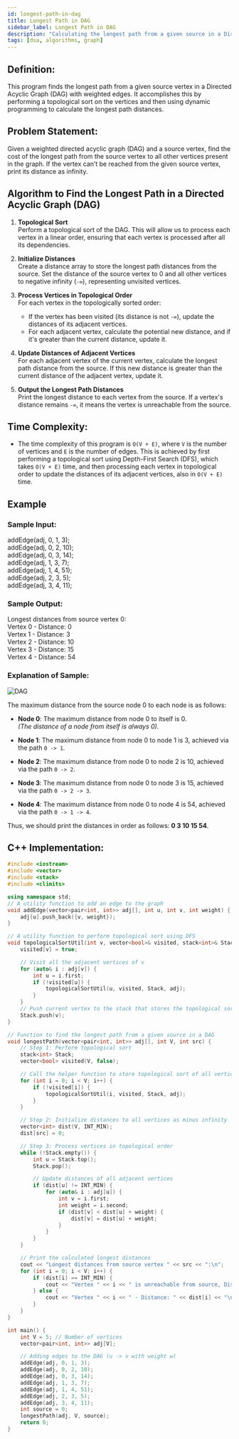 ```yaml
---
id: longest-path-in-dag
title: Longest Path in DAG
sidebar_label: Longest Path in DAG 
description: "Calculating the longest path from a given source in a Directed Acyclic Graph (DAG) with weighted edges."  
tags: [dsa, algorithms, graph]
---
```


## Definition:
This program finds the longest path from a given source vertex in a Directed Acyclic Graph (DAG) with weighted edges. It accomplishes this by performing a topological sort on the vertices and then using dynamic programming to calculate the longest path distances. 

## Problem Statement:
Given a weighted directed acyclic graph (DAG) and a source vertex, find the cost of the longest path from the source vertex to all other vertices present in the graph. If the vertex can’t be reached from the given source vertex, print its distance as infinity.

## Algorithm to Find the Longest Path in a Directed Acyclic Graph (DAG)

1. **Topological Sort**  
   Perform a topological sort of the DAG. This will allow us to process each vertex in a linear order, ensuring that each vertex is processed after all its dependencies.

2. **Initialize Distances**  
   Create a distance array to store the longest path distances from the source. Set the distance of the source vertex to 0 and all other vertices to negative infinity (`-∞`), representing unvisited vertices.

3. **Process Vertices in Topological Order**  
   For each vertex in the topologically sorted order:
   - If the vertex has been visited (its distance is not `-∞`), update the distances of its adjacent vertices.
   - For each adjacent vertex, calculate the potential new distance, and if it's greater than the current distance, update it.

4. **Update Distances of Adjacent Vertices**  
   For each adjacent vertex of the current vertex, calculate the longest path distance from the source. If this new distance is greater than the current distance of the adjacent vertex, update it.

5. **Output the Longest Path Distances**  
   Print the longest distance to each vertex from the source. If a vertex's distance remains `-∞`, it means the vertex is unreachable from the source.

## Time Complexity:
- The time complexity of this program is `O(V + E)`, where `V` is the number of vertices and `E` is the number of edges. This is achieved by first performing a topological sort using Depth-First Search (DFS), which takes `O(V + E)` time, and then processing each vertex in topological order to update the distances of its adjacent vertices, also in `O(V + E)` time.

## Example

### Sample Input:
addEdge(adj, 0, 1, 3);                          
addEdge(adj, 0, 2, 10);                      
addEdge(adj, 0, 3, 14);                                     
addEdge(adj, 1, 3, 7);                      
addEdge(adj, 1, 4, 51);                                    
addEdge(adj, 2, 3, 5);                          
addEdge(adj, 3, 4, 11);                                                                                        

### Sample Output:
Longest distances from source vertex 0:                                 
Vertex 0 - Distance: 0                       
Vertex 1 - Distance: 3                                         
Vertex 2 - Distance: 10                  
Vertex 3 - Distance: 15                            
Vertex 4 - Distance: 54                          

### Explanation of Sample:
![DAG](https://github.com/user-attachments/assets/4e3f9cd9-e56a-461d-b824-5e8889b54eb7)

The maximum distance from the source node 0 to each node is as follows:

- **Node 0**: The maximum distance from node 0 to itself is 0.  
  _(The distance of a node from itself is always 0)._

- **Node 1**: The maximum distance from node 0 to node 1 is 3, achieved via the path `0 -> 1`.

- **Node 2**: The maximum distance from node 0 to node 2 is 10, achieved via the path `0 -> 2`.

- **Node 3**: The maximum distance from node 0 to node 3 is 15, achieved via the path `0 -> 2 -> 3`.

- **Node 4**: The maximum distance from node 0 to node 4 is 54, achieved via the path `0 -> 1 -> 4`.

Thus, we should print the distances in order as follows: **0 3 10 15 54**.

## C++ Implementation:
```cpp
#include <iostream>
#include <vector>
#include <stack>
#include <climits>

using namespace std;
// A utility function to add an edge to the graph
void addEdge(vector<pair<int, int>> adj[], int u, int v, int weight) {
    adj[u].push_back({v, weight});
}

// A utility function to perform topological sort using DFS
void topologicalSortUtil(int v, vector<bool>& visited, stack<int>& Stack, const vector<pair<int, int>> adj[]) {
    visited[v] = true;

    // Visit all the adjacent vertices of v
    for (auto& i : adj[v]) {
        int u = i.first;
        if (!visited[u]) {
            topologicalSortUtil(u, visited, Stack, adj);
        }
    }
    // Push current vertex to the stack that stores the topological sort
    Stack.push(v);
}

// Function to find the longest path from a given source in a DAG
void longestPath(vector<pair<int, int>> adj[], int V, int src) {
    // Step 1: Perform topological sort
    stack<int> Stack;
    vector<bool> visited(V, false);

    // Call the helper function to store topological sort of all vertices
    for (int i = 0; i < V; i++) {
        if (!visited[i]) {
            topologicalSortUtil(i, visited, Stack, adj);
        }
    }

    // Step 2: Initialize distances to all vertices as minus infinity
    vector<int> dist(V, INT_MIN);
    dist[src] = 0;

    // Step 3: Process vertices in topological order
    while (!Stack.empty()) {
        int u = Stack.top();
        Stack.pop();

        // Update distances of all adjacent vertices
        if (dist[u] != INT_MIN) {
            for (auto& i : adj[u]) {
                int v = i.first;
                int weight = i.second;
                if (dist[v] < dist[u] + weight) {
                    dist[v] = dist[u] + weight;
                }
            }
        }
    }

    // Print the calculated longest distances
    cout << "Longest distances from source vertex " << src << ":\n";
    for (int i = 0; i < V; i++) {
        if (dist[i] == INT_MIN) {
            cout << "Vertex " << i << " is unreachable from source, Distance: -Infinity\n";
        } else {
            cout << "Vertex " << i << " - Distance: " << dist[i] << "\n";
        }
    }
}

int main() {
    int V = 5; // Number of vertices
    vector<pair<int, int>> adj[V];

    // Adding edges to the DAG (u -> v with weight w)
    addEdge(adj, 0, 1, 3);
    addEdge(adj, 0, 2, 10);
    addEdge(adj, 0, 3, 14);
    addEdge(adj, 1, 3, 7);
    addEdge(adj, 1, 4, 51);
    addEdge(adj, 2, 3, 5);
    addEdge(adj, 3, 4, 11);
    int source = 0;
    longestPath(adj, V, source);
    return 0;
}
```
